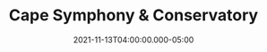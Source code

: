---
title: "Cape Symphony & Conservatory"
date: 2021-11-13T04:00:00.000-05:00
place: Hyannis, MS
link: 
draft: yes
type: 'event'
---